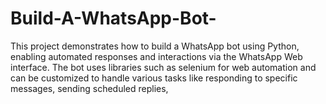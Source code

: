 # Build-A-WhatsApp-Bot-
This project demonstrates how to build a WhatsApp bot using Python, enabling automated responses and interactions via the WhatsApp Web interface. The bot uses libraries such as selenium for web automation and can be customized to handle various tasks like responding to specific messages, sending scheduled replies,
